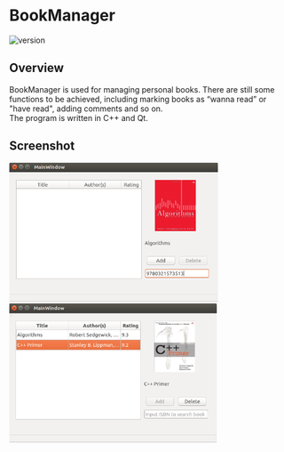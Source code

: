 # BookManager  
![version](https://img.shields.io/badge/version-0.1-brightgreen.svg)  
## Overview
BookManager is used for managing personal books. There are still some functions to be achieved, including marking books as “wanna read” or "have read", adding comments and so on.  
The program is written in C++ and Qt.  
## Screenshot
<img src=./docs/images/screenshot1.png height=250 /> <img src=./docs/images/screenshot2.png height=250 /> 
